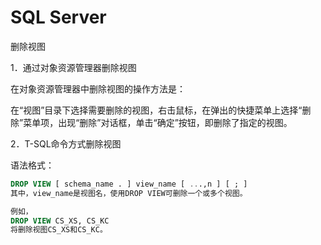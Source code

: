 # SQL Server

删除视图

1．通过对象资源管理器删除视图

在对象资源管理器中删除视图的操作方法是：

在“视图”目录下选择需要删除的视图，右击鼠标，在弹出的快捷菜单上选择“删除”菜单项，出现“删除”对话框，单击“确定”按钮，即删除了指定的视图。

2．T-SQL命令方式删除视图

语法格式：
```sql
DROP VIEW [ schema_name . ] view_name [ ...,n ] [ ; ]
其中，view_name是视图名，使用DROP VIEW可删除一个或多个视图。
```
```sql
例如，
DROP VIEW CS_XS, CS_KC
将删除视图CS_XS和CS_KC。
```

